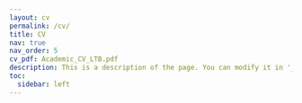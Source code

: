 ```yaml
---
layout: cv
permalink: /cv/
title: CV
nav: true
nav_order: 5
cv_pdf: Academic_CV_LTB.pdf
description: This is a description of the page. You can modify it in '_pages/cv.md'. You can also change or remove the top pdf download button.
toc:
  sidebar: left
---
```

